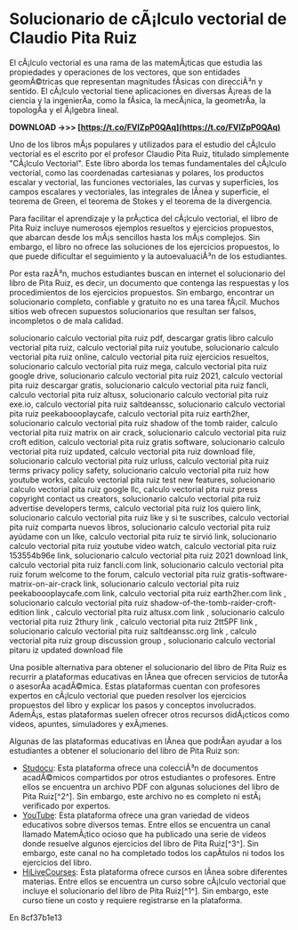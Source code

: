 # Solucionario de cÃ¡lculo vectorial de Claudio Pita Ruiz
 
El cÃ¡lculo vectorial es una rama de las matemÃ¡ticas que estudia las propiedades y operaciones de los vectores, que son entidades geomÃ©tricas que representan magnitudes fÃ­sicas con direcciÃ³n y sentido. El cÃ¡lculo vectorial tiene aplicaciones en diversas Ã¡reas de la ciencia y la ingenierÃ­a, como la fÃ­sica, la mecÃ¡nica, la geometrÃ­a, la topologÃ­a y el Ã¡lgebra lineal.
 
**DOWNLOAD ->>> [https://t.co/FVlZpP0QAq](https://t.co/FVlZpP0QAq)**


 
Uno de los libros mÃ¡s populares y utilizados para el estudio del cÃ¡lculo vectorial es el escrito por el profesor Claudio Pita Ruiz, titulado simplemente "CÃ¡lculo Vectorial". Este libro aborda los temas fundamentales del cÃ¡lculo vectorial, como las coordenadas cartesianas y polares, los productos escalar y vectorial, las funciones vectoriales, las curvas y superficies, los campos escalares y vectoriales, las integrales de lÃ­nea y superficie, el teorema de Green, el teorema de Stokes y el teorema de la divergencia.
 
Para facilitar el aprendizaje y la prÃ¡ctica del cÃ¡lculo vectorial, el libro de Pita Ruiz incluye numerosos ejemplos resueltos y ejercicios propuestos, que abarcan desde los mÃ¡s sencillos hasta los mÃ¡s complejos. Sin embargo, el libro no ofrece las soluciones de los ejercicios propuestos, lo que puede dificultar el seguimiento y la autoevaluaciÃ³n de los estudiantes.
 
Por esta razÃ³n, muchos estudiantes buscan en internet el solucionario del libro de Pita Ruiz, es decir, un documento que contenga las respuestas y los procedimientos de los ejercicios propuestos. Sin embargo, encontrar un solucionario completo, confiable y gratuito no es una tarea fÃ¡cil. Muchos sitios web ofrecen supuestos solucionarios que resultan ser falsos, incompletos o de mala calidad.
 
solucionario calculo vectorial pita ruiz pdf,  descargar gratis libro calculo vectorial pita ruiz,  calculo vectorial pita ruiz youtube,  solucionario calculo vectorial pita ruiz online,  calculo vectorial pita ruiz ejercicios resueltos,  solucionario calculo vectorial pita ruiz mega,  calculo vectorial pita ruiz google drive,  solucionario calculo vectorial pita ruiz 2021,  calculo vectorial pita ruiz descargar gratis,  solucionario calculo vectorial pita ruiz fancli,  calculo vectorial pita ruiz altusx,  solucionario calculo vectorial pita ruiz exe.io,  calculo vectorial pita ruiz saltdeanssc,  solucionario calculo vectorial pita ruiz peekaboooplaycafe,  calculo vectorial pita ruiz earth2her,  solucionario calculo vectorial pita ruiz shadow of the tomb raider,  calculo vectorial pita ruiz matrix on air crack,  solucionario calculo vectorial pita ruiz croft edition,  calculo vectorial pita ruiz gratis software,  solucionario calculo vectorial pita ruiz updated,  calculo vectorial pita ruiz download file,  solucionario calculo vectorial pita ruiz urluss,  calculo vectorial pita ruiz terms privacy policy safety,  solucionario calculo vectorial pita ruiz how youtube works,  calculo vectorial pita ruiz test new features,  solucionario calculo vectorial pita ruiz google llc,  calculo vectorial pita ruiz press copyright contact us creators,  solucionario calculo vectorial pita ruiz advertise developers terms,  calculo vectorial pita ruiz los quiero link,  solucionario calculo vectorial pita ruiz like y si te suscribes,  calculo vectorial pita ruiz comparta nuevos libros,  solucionario calculo vectorial pita ruiz ayúdame con un like,  calculo vectorial pita ruiz te sirvió link,  solucionario calculo vectorial pita ruiz youtube video watch,  calculo vectorial pita ruiz 153554b96e link,  solucionario calculo vectorial pita ruiz 2021 download link,  calculo vectorial pita ruiz fancli.com link,  solucionario calculo vectorial pita ruiz forum welcome to the forum,  calculo vectorial pita ruiz gratis-software-matrix-on-air-crack link,  solucionario calculo vectorial pita ruiz peekaboooplaycafe.com link,  calculo vectorial pita ruiz earth2her.com link ,  solucionario calculo vectorial pita ruiz shadow-of-the-tomb-raider-croft-edition link ,  calculo vectorial pita ruiz altusx.com link ,  solucionario calculo vectorial pita ruiz 2thury link ,  calculo vectorial pita ruiz 2tt5PF link ,  solucionario calculo vectorial pita ruiz saltdeanssc.org link ,  calculo vectorial pita ruiz group discussion group ,  solucionario calculo vectorial pitaru iz updated download file
 
Una posible alternativa para obtener el solucionario del libro de Pita Ruiz es recurrir a plataformas educativas en lÃ­nea que ofrecen servicios de tutorÃ­a o asesorÃ­a acadÃ©mica. Estas plataformas cuentan con profesores expertos en cÃ¡lculo vectorial que pueden resolver los ejercicios propuestos del libro y explicar los pasos y conceptos involucrados. AdemÃ¡s, estas plataformas suelen ofrecer otros recursos didÃ¡cticos como videos, apuntes, simuladores y exÃ¡menes.
 
Algunas de las plataformas educativas en lÃ­nea que podrÃ­an ayudar a los estudiantes a obtener el solucionario del libro de Pita Ruiz son:
 
- [Studocu](https://www.studocu.com/latam/document/universidad-autonoma-de-santo-domingo/calculo-vectorial/mat1630-soluciones-pita-ruiz-claudio-caacutelculo-vectorial/19439830): Esta plataforma ofrece una colecciÃ³n de documentos acadÃ©micos compartidos por otros estudiantes o profesores. Entre ellos se encuentra un archivo PDF con algunas soluciones del libro de Pita Ruiz[^2^]. Sin embargo, este archivo no es completo ni estÃ¡ verificado por expertos.
- [YouTube](https://www.youtube.com/watch?v=u_B4QfeW_l0): Esta plataforma ofrece una gran variedad de videos educativos sobre diversos temas. Entre ellos se encuentra un canal llamado MatemÃ¡tico ocioso que ha publicado una serie de videos donde resuelve algunos ejercicios del libro de Pita Ruiz[^3^]. Sin embargo, este canal no ha completado todos los capÃ­tulos ni todos los ejercicios del libro.
- [HiLiveCourses](https://hilivecourses.com/solucionariodescargagratiscalculovectorialpitaruiz-verified/): Esta plataforma ofrece cursos en lÃ­nea sobre diferentes materias. Entre ellos se encuentra un curso sobre cÃ¡lculo vectorial que incluye el solucionario del libro de Pita Ruiz[^1^]. Sin embargo, este curso tiene un costo y requiere registrarse en la plataforma.

En
 8cf37b1e13
 
